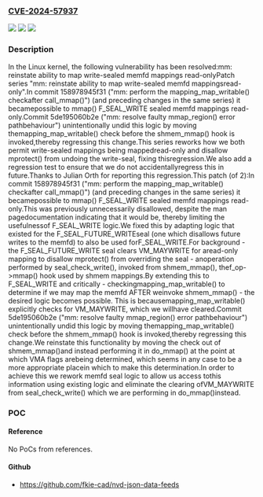 ### [CVE-2024-57937](https://cve.mitre.org/cgi-bin/cvename.cgi?name=CVE-2024-57937)
![](https://img.shields.io/static/v1?label=Product&message=Linux&color=blue)
![](https://img.shields.io/static/v1?label=Version&message=5de195060b2e251a835f622759550e6202167641%3C%20464770df46095e6967334d77113972960f7ef1fa%20&color=brighgreen)
![](https://img.shields.io/static/v1?label=Vulnerability&message=n%2Fa&color=brighgreen)

### Description

In the Linux kernel, the following vulnerability has been resolved:mm: reinstate ability to map write-sealed memfd mappings read-onlyPatch series "mm: reinstate ability to map write-sealed memfd mappingsread-only".In commit 158978945f31 ("mm: perform the mapping_map_writable() checkafter call_mmap()") (and preceding changes in the same series) it becamepossible to mmap() F_SEAL_WRITE sealed memfd mappings read-only.Commit 5de195060b2e ("mm: resolve faulty mmap_region() error pathbehaviour") unintentionally undid this logic by moving themapping_map_writable() check before the shmem_mmap() hook is invoked,thereby regressing this change.This series reworks how we both permit write-sealed mappings being mappedread-only and disallow mprotect() from undoing the write-seal, fixing thisregression.We also add a regression test to ensure that we do not accidentallyregress this in future.Thanks to Julian Orth for reporting this regression.This patch (of 2):In commit 158978945f31 ("mm: perform the mapping_map_writable() checkafter call_mmap()") (and preceding changes in the same series) it becamepossible to mmap() F_SEAL_WRITE sealed memfd mappings read-only.This was previously unnecessarily disallowed, despite the man pagedocumentation indicating that it would be, thereby limiting the usefulnessof F_SEAL_WRITE logic.We fixed this by adapting logic that existed for the F_SEAL_FUTURE_WRITEseal (one which disallows future writes to the memfd) to also be used forF_SEAL_WRITE.For background - the F_SEAL_FUTURE_WRITE seal clears VM_MAYWRITE for aread-only mapping to disallow mprotect() from overriding the seal - anoperation performed by seal_check_write(), invoked from shmem_mmap(), thef_op->mmap() hook used by shmem mappings.By extending this to F_SEAL_WRITE and critically - checkingmapping_map_writable() to determine if we may map the memfd AFTER weinvoke shmem_mmap() - the desired logic becomes possible.  This is becausemapping_map_writable() explicitly checks for VM_MAYWRITE, which we willhave cleared.Commit 5de195060b2e ("mm: resolve faulty mmap_region() error pathbehaviour") unintentionally undid this logic by moving themapping_map_writable() check before the shmem_mmap() hook is invoked,thereby regressing this change.We reinstate this functionality by moving the check out of shmem_mmap()and instead performing it in do_mmap() at the point at which VMA flags arebeing determined, which seems in any case to be a more appropriate placein which to make this determination.In order to achieve this we rework memfd seal logic to allow us access tothis information using existing logic and eliminate the clearing ofVM_MAYWRITE from seal_check_write() which we are performing in do_mmap()instead.

### POC

#### Reference
No PoCs from references.

#### Github
- https://github.com/fkie-cad/nvd-json-data-feeds


